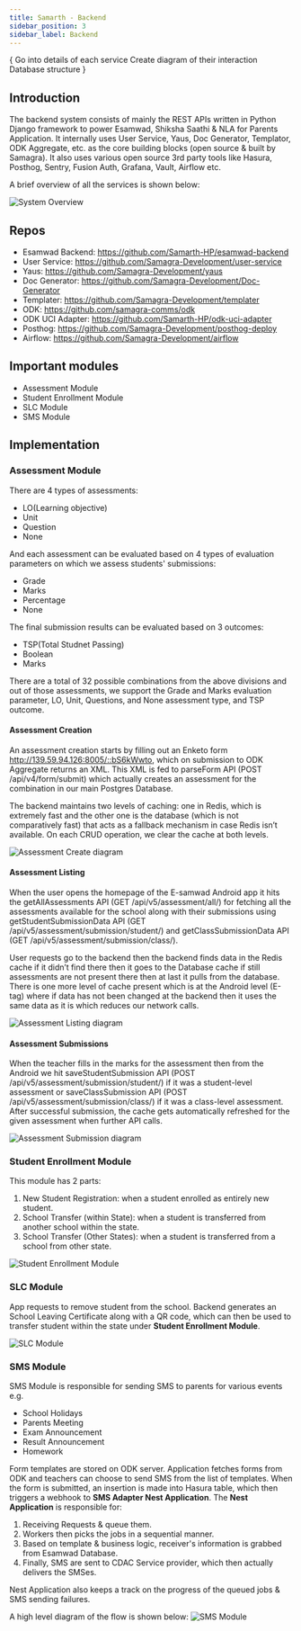 ```yaml
---
title: Samarth - Backend
sidebar_position: 3
sidebar_label: Backend
---
```


{
Go into details of each service
Create diagram of their interaction
Database structure
}

## Introduction

The backend system consists of mainly the REST APIs written in Python Django framework to power
Esamwad, Shiksha Saathi & NLA for Parents Application. It internally uses User Service, Yaus,
Doc Generator, Templator, ODK Aggregate, etc. as the core building blocks (open source & built
by Samagra). It also uses various open source 3rd party tools like Hasura, Posthog, Sentry, Fusion
Auth, Grafana, Vault, Airflow etc.

A brief overview of all the services is shown below:

![System Overview](../../../static/img/samarth-hp-backend-Services.jpg)

## Repos

- Esamwad Backend: https://github.com/Samarth-HP/esamwad-backend
- User Service: https://github.com/Samagra-Development/user-service
- Yaus: https://github.com/Samagra-Development/yaus
- Doc Generator: https://github.com/Samagra-Development/Doc-Generator
- Templater: https://github.com/Samagra-Development/templater
- ODK: https://github.com/samagra-comms/odk
- ODK UCI Adapter: https://github.com/Samarth-HP/odk-uci-adapter
- Posthog: https://github.com/Samagra-Development/posthog-deploy
- Airflow: https://github.com/Samagra-Development/airflow

## Important modules

- Assessment Module
- Student Enrollment Module
- SLC Module
- SMS Module

## Implementation

### Assessment Module

There are 4 types of assessments:

- LO(Learning objective)
- Unit
- Question
- None

And each assessment can be evaluated based on 4 types of evaluation parameters on which we assess students' submissions:

- Grade
- Marks
- Percentage
- None

The final submission results can be evaluated based on 3 outcomes:

- TSP(Total Studnet Passing)
- Boolean
- Marks

There are a total of 32 possible combinations from the above divisions and out of those assessments, we support the Grade and Marks evaluation parameter, LO, Unit, Questions, and None assessment type, and TSP outcome.

#### Assessment Creation

An assessment creation starts by filling out an Enketo form http://139.59.94.126:8005/::bS6kWwto, which on submission to ODK Aggregate returns an XML. This XML is fed to parseForm API (POST /api/v4/form/submit) which actually creates an assessment for the combination in our main Postgres Database.

The backend maintains two levels of caching: one in Redis, which is extremely fast and the other one is the database (which is not comparatively fast) that acts as a fallback mechanism in case Redis isn’t available. On each CRUD operation, we clear the cache at both levels.

![Assessment Create diagram](../../../static/img/assessment-create.png)

#### Assessment Listing

When the user opens the homepage of the E-samwad Android app it hits the getAllAssessments API (GET /api/v5/assessment/all/) for fetching all the assessments available for the school along with their submissions using getStudentSubmissionData API (GET /api/v5/assessment/submission/student/) and getClassSubmissionData API (GET /api/v5/assessment/submission/class/).

User requests go to the backend then the backend finds data in the Redis cache if it didn’t find there then it goes to the Database cache if still assessments are not present there then at last it pulls from the database. There is one more level of cache present which is at the Android level (E-tag) where if data has not been changed at the backend then it uses the same data as it is which reduces our network calls.

![Assessment Listing diagram](../../../static/img/assessment-listing.png)

#### Assessment Submissions

When the teacher fills in the marks for the assessment then from the Android we hit saveStudentSubmission API (POST /api/v5/assessment/submission/student/) if it was a student-level assessment or saveClassSubmission API (POST /api/v5/assessment/submission/class/) if it was a class-level assessment. After successful submission, the cache gets automatically refreshed for the given assessment when further API calls.

![Assessment Submission diagram](../../../static/img/assessment-submissions.png)

### Student Enrollment Module

This module has 2 parts:

1. New Student Registration: when a student enrolled as entirely new student.
2. School Transfer (within State): when a student is transferred from another school within the state.
3. School Transfer (Other States): when a student is transferred from a school from other state.

![Student Enrollment Module](../../../static/img/samarth-hp-backend-Student-Enrollment.png)

### SLC Module

App requests to remove student from the school. Backend generates an School Leaving
Certificate along with a QR code, which can then be used to transfer student within
the state under **Student Enrollment Module**.

![SLC Module](../../../static/img/samarth-hp-backend-SLC-Module.png)

### SMS Module

SMS Module is responsible for sending SMS to parents for various events e.g.

- School Holidays
- Parents Meeting
- Exam Announcement
- Result Announcement
- Homework

Form templates are stored on ODK server. Application fetches forms from ODK
and teachers can choose to send SMS from the list of templates.
When the form is submitted, an insertion is made into Hasura table, which then
triggers a webhook to **SMS Adapter Nest Application**.
The **Nest Application** is responsible for:

1. Receiving Requests & queue them.
2. Workers then picks the jobs in a sequential manner.
3. Based on template & business logic, receiver's information is grabbed from
   Esamwad Database.
4. Finally, SMS are sent to CDAC Service provider, which then actually delivers the SMSes.

Nest Application also keeps a track on the progress of the queued jobs & SMS sending failures.

A high level diagram of the flow is shown below:
![SMS Module](../../../static/img/samarth-hp-backend-SMS-Adapter.png)
